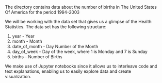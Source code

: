 The directory contains data about the number of births in The United States Of America for the period 1994-2003

We will be working with the data set that gives us a glimpse of the Health Statistics. The data set has the following structure:
1. year - Year
2. month - Month
3. date_of_month - Day Number of the Month
4. day_of_week - Day of the week, where 1 is Monday and 7 is Sunday
5. births - Number of Births

We make use of Jupyter notebooks since it allows us to interleave code and text explanations, enabling us to easily explore data and create visualization.
